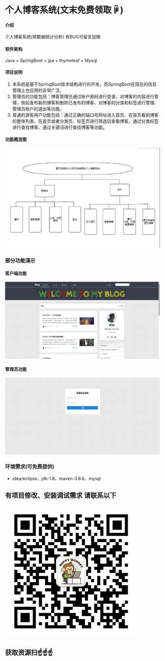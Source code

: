 # 个人博客系统(文末免费领取☟)

#### 介绍
个人博客系统(带数据统计分析)
有BUG可留言加微

#### 软件架构
Java + SpringBoot + jpa + thymeleaf + Mysql


#### 项目说明

1.  本系统是基于SpringBoot技术结构进行的开发，而SpringBoot在现在的信息管理上也应用的非常广泛。
2.  管理员的功能包括：博客管理员通过账户密码进行登录、对博客的内容进行管理，例如发布新的博客和删除已发布的博客、对博客的分类和标签进行管理、管理员账户的退出等功能。
3.  普通的游客用户功能包括：通过正确的端口号网址进入首页、在首页看到博客的整体列表、在首页或者分类页、标签页进行筛选后查看博客，通过分类标签进行查找博客、通过关键词进行查找博客等功能。


#### 功能概览图
![输入图片说明](photo/%E5%8A%9F%E8%83%BD%E6%B5%81%E7%A8%8B%E5%9B%BE.gif)

### 部分功能演示
#### 客户端功能
![输入图片说明](photo/%E5%AE%A2%E6%88%B7%E7%AB%AF.gif)

#### 管理员功能
![输入图片说明](photo/%E7%AE%A1%E7%90%86%E7%AB%AF.gif)


### 环境需求(可免费提供)
- idea/eclipse、jdk-1.8、maven-3.8.6、mysql


## 有项目修改、安装调试需求 请联系以下
![关注免费领](联系.png)

## 获取资源扫☝☝☝






